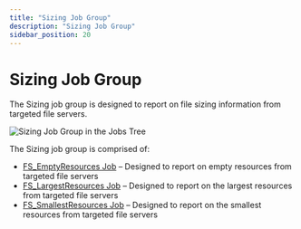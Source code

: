 ```yaml
---
title: "Sizing Job Group"
description: "Sizing Job Group"
sidebar_position: 20
---
```


# Sizing Job Group

The Sizing job group is designed to report on file sizing information from targeted file servers.

![Sizing Job Group in the Jobs Tree](/img/product_docs/accessanalyzer/12.0/solutions/filesystem/content/sizing/sizingjobstree.webp)

The Sizing job group is comprised of:

- [FS_EmptyResources Job](/docs/accessanalyzer/12.0/solutions/filesystem/content/sizing/fs_emptyresources.md) – Designed to report on empty resources from
  targeted file servers
- [FS_LargestResources Job](/docs/accessanalyzer/12.0/solutions/filesystem/content/sizing/fs_largestresources.md) – Designed to report on the largest resources
  from targeted file servers
- [FS_SmallestResources Job](/docs/accessanalyzer/12.0/solutions/filesystem/content/sizing/fs_smallestresources.md) – Designed to report on the smallest resources
  from targeted file servers
